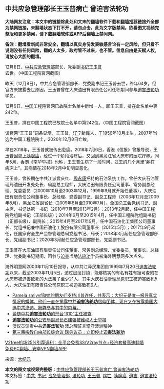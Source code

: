  <h2>中共应急管理部长王玉普病亡 曾迫害法轮功</h2> <p class="notice"><b>大陆网友注意：本文中的链接除此处和文末的<a href="https://github.com/bannedbook/fanqiang" >翻墙</a>软件下载和<a href="https://github.com/killgcd/justmysocks/blob/master/README.md">翻墙推荐</a>链接外全部为禁网链接，未翻墙状态下打不开，请勿点击。此为文字版禁闻，欲看图文视频完整版和更多禁闻，请下载<a href="https://github.com/bannedbook/fanqiang">翻墙软件或APP</a>后翻墙上禁闻网。</p><p>备注：翻墙看新闻非常安全，翻墙以真实身份发表敏感言论有一定风险，但只看不说则没有任何风险，翻的人太多，政府管不过来，也不管。信息自由是天赋人权，请放心大胆的翻墙。</b></p>  <div class="entry"> <p id="conimg">12月8日，<a href="https://www.bannedbook.org/bnews/tag/%e4%b8%ad%e5%85%b1/" class="st_tag internal_tag" rel="tag" title="标签 中共 下的日志">中共</a><a href="https://www.bannedbook.org/bnews/tag/%E5%BA%94%E6%80%A5%E7%AE%A1%E7%90%86%E9%83%A8/" class="st_tag internal_tag" rel="tag" title="标签 应急管理部 下的日志">应急管理部</a>部长、党委副<a href="https://www.bannedbook.org/bnews/tag/%e4%b9%a6%e8%ae%b0/" class="st_tag internal_tag" rel="tag" title="标签 书记 下的日志">书记</a><a href="https://www.bannedbook.org/bnews/tag/%e7%8e%8b%e7%8e%89%e6%99%ae/" class="st_tag internal_tag" rel="tag" title="标签 王玉普 下的日志">王玉普</a>去世。（中国工程院官网截图）</p> <p>昨天（12月8日），中共应急管理部部长、党委副书记王玉普去世，终年64岁。但官方未披露去世原因。王玉普曾在大庆油田有限责任公司任职期间参与<span class='wp_keywordlink'><a href="https://www.bannedbook.org/forum11/topic278.html" title="评江泽民与中共相互利用迫害法轮功" target="_blank">迫害法轮功</a></span>学员。</p> <p>12月9日，<span class='wp_keywordlink_affiliate'><a href="https://www.bannedbook.org/" title="中国" target="_blank">中国</a></span>工程院官网已故院士名单中新增一人，即王玉普，排在此名单中第242位。</p>  <p>王玉普，排在中国工程院已故院士名单中第242位。（中国工程院官网截图）</p> <p>该官网“王玉普”词条显示，王玉普，辽宁新民人，于1956年10月出生，2007年当选为中国工程院院士，2020年12月8日亡故。</p> <p>早在2018年，王玉普就被传出患癌。2018年7月6日，香港《信报》曾报导说，王玉普因患上<a href="https://www.bannedbook.org/bnews/tag/%e8%83%b0%e8%85%ba%e7%99%8c/" class="st_tag internal_tag" rel="tag" title="标签 胰腺癌 下的日志">胰腺癌</a>，经过一个阶段治疗后，又回到黑龙江省大庆市的医院疗养。同年5月，香港《南华早报》也称，王玉普生病了一段时间，过去的几个月里“躺在病床上”，其病情在2018年2月中旬明显恶化。</p>  <p>王玉普，曾长期在中共江派曾庆红、<span class='wp_keywordlink'><a href="https://www.bannedbook.org/forum2/topic2891.html" title="《周永康其人》《周永康传》" target="_blank">周永康</a></span>把持的石油系统工作。曾任大庆石油管理局油田开发处处长、局副总工程师，大庆油田有限责任公司董事、常务副总经理、党委委员（2000年10月至2003年12月，1999年9月就开始任董事），大庆油田有限责任公司董事长、总经理、党委副书记、副总工程师（2003年12月至2009年8月），黑龙江省副省长（2009年8月至2010年7月），全国总工会党组书记、副主席、书记处第一书记（2010年7月至2013年2月）；2013年2月起，任中国工程院党组副书记（正部长级）；2014年6月至2015年4月，任中国工程院党组副书记（正部长级）、副院长；2015年4月至2017年9月，任中国石油化工集团公司董事长、党组书记兼中国石油化工股份有限公司董事长（2015年5月）；2017年9月起任，任国家安全生产监督管理总局党组书记、局长；2018年3月起任应急管理部部长、党组副书记；2020年3月起任应急管理部部长、党委副书记。</p> <p>王玉普在大庆油田有限责任公司任董事、常务副总经理、党委委员、董事长、总经理、党委副书记期间，因参与<a href="https://www.bannedbook.org/bnews/tag/%e8%bf%ab%e5%ae%b3/" class="st_tag internal_tag" rel="tag" title="标签 迫害 下的日志">迫害</a>当地<a href="https://www.bannedbook.org/bnews/tag/%e6%b3%95%e8%bd%ae%e5%8a%9f/" class="st_tag internal_tag" rel="tag" title="标签 法轮功 下的日志">法轮功</a>学员被海外明慧网多次点名。</p> <p>海外明慧网2003年11月10日报导，从中共江泽民集团自1999年7月20日<a href="https://www.bannedbook.org/bnews/tag/%e8%bf%ab%e5%ae%b3%e6%b3%95%e8%bd%ae%e5%8a%9f/" class="st_tag internal_tag" rel="tag" title="标签 迫害法轮功 下的日志">迫害法轮功</a>以来，截至2003年11月5日，透过层层封锁，能够核实的有名有姓有据可查的在大庆市被迫害致死的大法弟子至少21人，其中大庆石油管理局原职工被迫害致死5人，大庆油田有限责任公司原职工被迫害致死6人。</p>  <ul class='op-related-articles' title='相关阅读'> <li><a href='https://www.bannedbook.org/bnews/bannedvideo/20201207/1443419.html' target='_blank'>Pamela smjvvf和她的朋友们支持川普连任，并表示：大纪元是唯一报导真实情况的媒体，他们一直在揭露中共<b>迫害法轮功</b>信仰团体，现在又在披露美国大选中共渗透、舞弊参与其中的内幕。</a></li> <li><a href='https://www.bannedbook.org/bnews/renquan/20201202/1440795.html' target='_blank'>紧随中共<b>迫害法轮功</b>的邢台“610”主任被查</a></li> <li><a href='https://www.bannedbook.org/bnews/cbnews/20201127/1437684.html' target='_blank'><b>迫害法轮功</b>的公安局副局长石建强被维权人士举报</a></li> <li><a href='https://www.bannedbook.org/bnews/comments/20201122/1435307.html' target='_blank'>澳议员谴责中共<b>迫害法轮功</b> 澳总理誓言坚守澳洲精神</a></li> <li><a href='https://www.bannedbook.org/bnews/comments/20201119/1433516.html' target='_blank'>第三届宗教自由部长级会议 瑞典议员：立即停止<b>迫害法轮功</b></a></li> </ul> <p class="texttj"> <a href="https://www.bannedbook.org/forum23/topic22702.html" target="_blank">V2free机场25%引荐返利：全平台免费SS/V2ray节点+经济套餐高速翻墙</a><br/> <a href="https://github.com/bannedbook/fanqiang/wiki/%E7%A6%81%E9%97%BB%E7%BD%91%E5%AE%89%E5%8D%93%E7%BF%BB%E5%A2%99%E6%96%B0%E9%97%BBAPP" target="_blank">免费PC翻墙、安卓VPN翻墙APP</a></p><p> 来源：<span class='wp_keywordlink_affiliate'><a href="http://www.epochtimes.com/" title="大纪元" target="_blank">大纪元</a></span> </p><a name='sharetosocial'></a>       <div><b>本文的图文或视频完整版</b>：<a href='https://www.bannedbook.org/bnews/cbnews/20201209/1444727.html'>中共应急管理部长王玉普病亡 曾迫害法轮功</a></div>  </div><!--END ENTRY--> <div class="postfooter"> <div>本文标签：<a href="https://www.bannedbook.org/bnews/tag/%e4%b8%ad%e5%85%b1/" rel="tag">中共</a>, <a href="https://www.bannedbook.org/bnews/tag/%e4%b9%a6%e8%ae%b0/" rel="tag">书记</a>, <a href="https://www.bannedbook.org/bnews/tag/%E5%BA%94%E6%80%A5%E7%AE%A1%E7%90%86%E9%83%A8/" rel="tag">应急管理部</a>, <a href="https://www.bannedbook.org/bnews/tag/%e6%b3%95%e8%bd%ae%e5%8a%9f/" rel="tag">法轮功</a>, <a href="https://www.bannedbook.org/bnews/tag/%e7%8e%8b%e7%8e%89%e6%99%ae/" rel="tag">王玉普</a>, <a href="https://www.bannedbook.org/bnews/tag/%E7%97%85%E4%BA%A1/" rel="tag">病亡</a>, <a href="https://www.bannedbook.org/bnews/tag/%e8%83%b0%e8%85%ba%e7%99%8c/" rel="tag">胰腺癌</a>, <a href="https://www.bannedbook.org/bnews/tag/%e8%bf%ab%e5%ae%b3/" rel="tag">迫害</a>, <a href="https://www.bannedbook.org/bnews/tag/%e8%bf%ab%e5%ae%b3%e6%b3%95%e8%bd%ae%e5%8a%9f/" rel="tag">迫害法轮功</a></div>  </div><!--END POSTFOOTER--> 